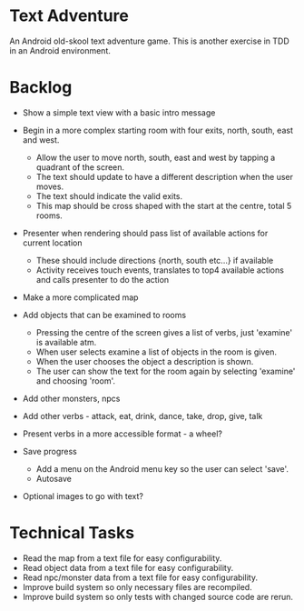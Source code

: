 Text Adventure
==============

An Android old-skool text adventure game. This is another exercise in TDD in an Android environment.

Backlog
=======

- Show a simple text view with a basic intro message

- Begin in a more complex starting room with four exits, north, south, east and west.
  - Allow the user to move north, south, east and west by tapping a quadrant of the screen.
  - The text should update to have a different description when the user moves.
  - The text should indicate the valid exits.
  - This map should be cross shaped with the start at the centre, total 5 rooms.
- Presenter when rendering should pass list of available actions for current location
  - These should include directions {north, south etc...} if available
  - Activity receives touch events, translates to top4 available actions and calls presenter to do the action

- Make a more complicated map

- Add objects that can be examined to rooms
  - Pressing the centre of the screen gives a list of verbs, just 'examine' is available atm.
  - When user selects examine a list of objects in the room is given.
  - When the user chooses the object a description is shown.
  - The user can show the text for the room again by selecting 'examine' and choosing 'room'.

- Add other monsters, npcs

- Add other verbs - attack, eat, drink, dance, take, drop, give, talk

- Present verbs in a more accessible format - a wheel?

- Save progress
  - Add a menu on the Android menu key so the user can select 'save'.
  - Autosave

- Optional images to go with text?

Technical Tasks
===============

- Read the map from a text file for easy configurability.
- Read object data from a text file for easy configurability.
- Read npc/monster data from a text file for easy configurability.
- Improve build system so only necessary files are recompiled.
- Improve build system so only tests with changed source code are rerun.

